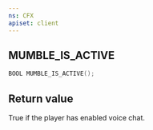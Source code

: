 ```yaml
---
ns: CFX
apiset: client
---
```

## MUMBLE_IS_ACTIVE

```c
BOOL MUMBLE_IS_ACTIVE();
```

## Return value
True if the player has enabled voice chat.
